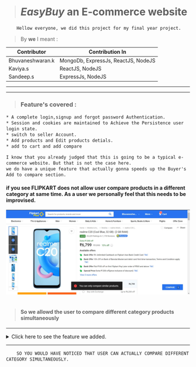> # _EasyBuy_ an E-commerce website

        Hellow everyone, we did this project for my final year project.

> By **we** I meant :

| Contributor      | Contribution In                     |
| ---------------- | ----------------------------------- |
| Bhuvaneshwaran.k | MongoDb, ExpressJs, ReactJS, NodeJS |
| Kaviya.s         | ReactJS, NodeJS                     |
| Sandeep.s        | ExpressJs, NodeJS                   |

---

---

> ### Feature's covered :

    * A complete login,signup and forgot password Authentication.
    * Session and cookies are maintained to Achieve the Persistence user login state.
    * switch to seller Account.
    * Add products and Edit products detials.
    * add to cart and add compare

```
I know that you already judged that this is going to be a typical e-commerce website. But that is not the case here.
we do have a unique feature that actually gonna speeds up the Buyer's Add to compare section.
```

#### if you see **FLIPKART** does not allow user compare products in a different category at same time. As a user we personally feel that this needs to be improvised.

<img src="./images/flipkart.jpeg">
<br/>
<br/>

> #### So we allowd the user to compare different category products simultaneously

---

<details>
<summary> Click here to see the feature we added. </summary>
<pre>

<img src="./images/Detergent.PNG">

---

<img src="./images/mobile.PNG">

---

<img src="./images/keyboard.PNG">

</pre>
</details>

---

```shell
    SO YOU WOULD HAVE NOTICED THAT USER CAN ACTUALLY COMPARE DIFFERENT CATEGORY SIMULTANEOUSLY.
```
